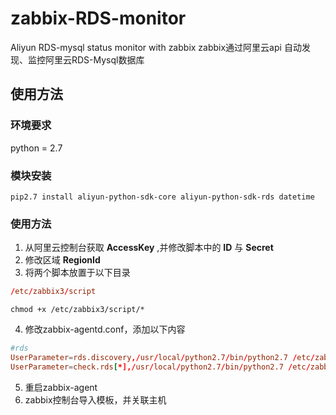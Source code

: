 # zabbix-RDS-monitor
Aliyun RDS-mysql status monitor with zabbix
zabbix通过阿里云api 自动发现、监控阿里云RDS-Mysql数据库
## 使用方法
### 环境要求
python = 2.7
### 模块安装
```shell
pip2.7 install aliyun-python-sdk-core aliyun-python-sdk-rds datetime
```
### 使用方法
1. 从阿里云控制台获取 **AccessKey** ,并修改脚本中的 **ID** 与 **Secret**
2. 修改区域 **RegionId**
3. 将两个脚本放置于以下目录
```conf
/etc/zabbix3/script
```
```shell
chmod +x /etc/zabbix3/script/*
```
4. 修改zabbix-agentd.conf，添加以下内容
```conf
#rds
UserParameter=rds.discovery,/usr/local/python2.7/bin/python2.7 /etc/zabbix3/script/discovery_rds.py
UserParameter=check.rds[*],/usr/local/python2.7/bin/python2.7 /etc/zabbix3/script/check_rds.py $1 $2 $3
```
5. 重启zabbix-agent
6. zabbix控制台导入模板，并关联主机